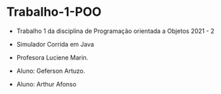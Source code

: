 # Trabalho-1-POO
* Trabalho 1 da disciplina de Programação orientada a Objetos 2021 - 2
* Simulador Corrida em Java

* Profesora Luciene Marin.
* Aluno: Geferson Artuzo.
* Aluno: Arthur Afonso


